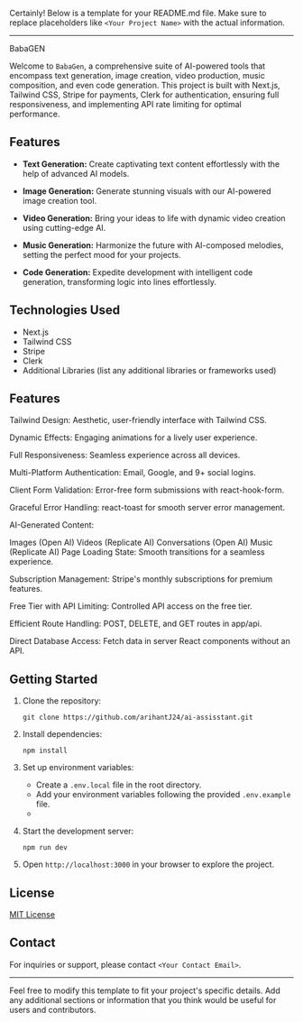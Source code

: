 Certainly! Below is a template for your README.md file. Make sure to replace placeholders like `<Your Project Name>` with the actual information.

---

BabaGEN

Welcome to `BabaGen`, a comprehensive suite of AI-powered tools that encompass text generation, image creation, video production, music composition, and even code generation. This project is built with Next.js, Tailwind CSS, Stripe for payments, Clerk for authentication, ensuring full responsiveness, and implementing API rate limiting for optimal performance.

## Features

- **Text Generation:** Create captivating text content effortlessly with the help of advanced AI models.

- **Image Generation:** Generate stunning visuals with our AI-powered image creation tool.

- **Video Generation:** Bring your ideas to life with dynamic video creation using cutting-edge AI.

- **Music Generation:** Harmonize the future with AI-composed melodies, setting the perfect mood for your projects.

- **Code Generation:** Expedite development with intelligent code generation, transforming logic into lines effortlessly.

## Technologies Used

- Next.js
- Tailwind CSS
- Stripe
- Clerk
- Additional Libraries (list any additional libraries or frameworks used)

## Features 
Tailwind Design: Aesthetic, user-friendly interface with Tailwind CSS.

Dynamic Effects: Engaging animations for a lively user experience.

Full Responsiveness: Seamless experience across all devices.

Multi-Platform Authentication: Email, Google, and 9+ social logins.

Client Form Validation: Error-free form submissions with react-hook-form.

Graceful Error Handling: react-toast for smooth server error management.

AI-Generated Content:

Images (Open AI)
Videos (Replicate AI)
Conversations (Open AI)
Music (Replicate AI)
Page Loading State: Smooth transitions for a seamless experience.

Subscription Management: Stripe's monthly subscriptions for premium features.

Free Tier with API Limiting: Controlled API access on the free tier.

Efficient Route Handling: POST, DELETE, and GET routes in app/api.

Direct Database Access: Fetch data in server React components without an API.



## Getting Started

1. Clone the repository:
   ```
   git clone https://github.com/arihantJ24/ai-assisstant.git
   ```

2. Install dependencies:
   ```
   npm install
   ```

3. Set up environment variables:
   - Create a `.env.local` file in the root directory.
   - Add your environment variables following the provided `.env.example` file.
   - 

4. Start the development server:
   ```
   npm run dev
   ```

5. Open `http://localhost:3000` in your browser to explore the project.



## License

[MIT License](LICENSE)

## Contact

For inquiries or support, please contact `<Your Contact Email>`.

---

Feel free to modify this template to fit your project's specific details. Add any additional sections or information that you think would be useful for users and contributors.
